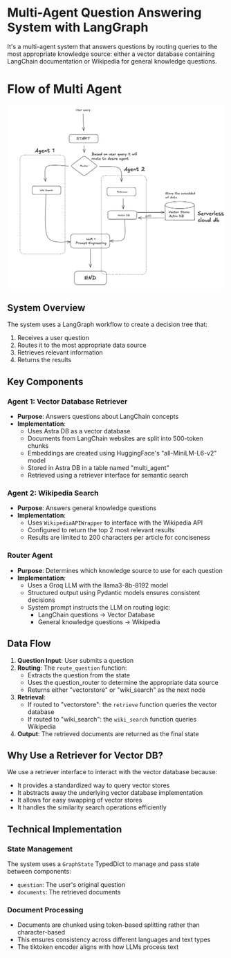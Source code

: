 # Multi-Agent Question Answering System with LangGraph

It's a multi-agent system that answers questions by routing queries to the most appropriate knowledge source: either a vector database containing LangChain documentation or Wikipedia for general knowledge questions.

# Flow of Multi Agent

![Multi Agent flow image](multi-agent.png "Multi Agent Flow")


## System Overview

The system uses a LangGraph workflow to create a decision tree that:

1. Receives a user question
2. Routes it to the most appropriate data source
3. Retrieves relevant information
4. Returns the results

## Key Components

### Agent 1: Vector Database Retriever

- **Purpose**: Answers questions about LangChain concepts
- **Implementation**:
  - Uses Astra DB as a vector database
  - Documents from LangChain websites are split into 500-token chunks
  - Embeddings are created using HuggingFace's "all-MiniLM-L6-v2" model
  - Stored in Astra DB in a table named "multi_agent"
  - Retrieved using a retriever interface for semantic search

### Agent 2: Wikipedia Search

- **Purpose**: Answers general knowledge questions
- **Implementation**:
  - Uses `WikipediaAPIWrapper` to interface with the Wikipedia API
  - Configured to return the top 2 most relevant results
  - Results are limited to 200 characters per article for conciseness

### Router Agent

- **Purpose**: Determines which knowledge source to use for each question
- **Implementation**:
  - Uses a Groq LLM with the llama3-8b-8192 model
  - Structured output using Pydantic models ensures consistent decisions
  - System prompt instructs the LLM on routing logic:
    - LangChain questions → Vector Database
    - General knowledge questions → Wikipedia


## Data Flow

1. **Question Input**: User submits a question
2. **Routing**: The `route_question` function:
   - Extracts the question from the state
   - Uses the question_router to determine the appropriate data source
   - Returns either "vectorstore" or "wiki_search" as the next node
3. **Retrieval**:
   - If routed to "vectorstore": the `retrieve` function queries the vector database
   - If routed to "wiki_search": the `wiki_search` function queries Wikipedia
4. **Output**: The retrieved documents are returned as the final state

## Why Use a Retriever for Vector DB?

We use a retriever interface to interact with the vector database because:

- It provides a standardized way to query vector stores
- It abstracts away the underlying vector database implementation
- It allows for easy swapping of vector stores
- It handles the similarity search operations efficiently

## Technical Implementation

### State Management

The system uses a `GraphState` TypedDict to manage and pass state between components:

- `question`: The user's original question
- `documents`: The retrieved documents

### Document Processing

- Documents are chunked using token-based splitting rather than character-based
- This ensures consistency across different languages and text types
- The tiktoken encoder aligns with how LLMs process text

